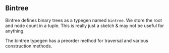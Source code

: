 ## Bintree

Bintree defines binary trees as a typegen named `bintree`. We store the root and node count in a tuple. This is really just a sketch & may not be useful for anything. 

The bintree typegen has a preorder method for traversal and various construction methods. 